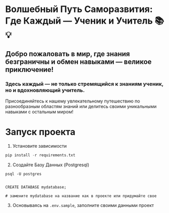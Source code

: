 # Волшебный Путь Саморазвития: Где Каждый — Ученик и Учитель 📚💡

## Добро пожаловать в мир, где знания безграничны и обмен навыками — великое приключение!

### Здесь каждый — не только стремящийся к знаниям ученик, но и вдохновляющий учитель.

Присоединяйтесь к нашему увлекательному путешествию по разнообразным областям знаний или делитесь своими уникальными навыками с остальным миром!


# Запуск проекта

1. Установите зависимости 
```python
pip install -r requirements.txt
```

2. Создайте Базу Данных (Postgresql) 

```
psql -U postgres


CREATE DATABASE mydatabase;

# замените mydatabase на название как в проекте или придумайте свое
```

3. Основываясь на `.env.sample`, заполните своими данными проект
